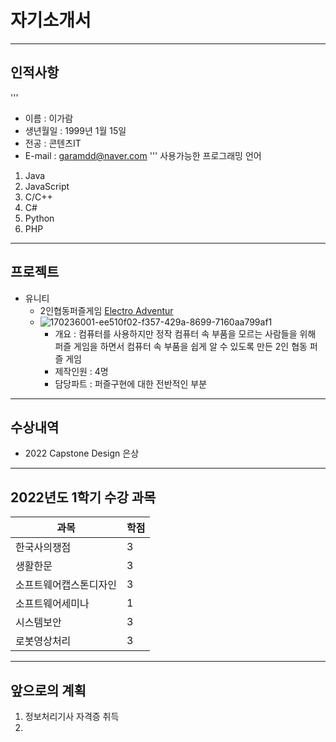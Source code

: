 # 자기소개서
---
## 인적사항
'''
* 이름 : 이가람
* 생년월일 : 1999년 1월 15일
* 전공 : 콘텐츠IT
* E-mail : garamdd@naver.com
'''
사용가능한 프로그래밍 언어
1. Java
2. JavaScript
3. C/C++
4. C#
5. Python
6. PHP
---
## 프로젝트
* 유니티
  * 2인협동퍼즐게임 [Electro Adventur](https://github.com/Vioeon/CapstoneDesign)
  * ![170236001-ee510f02-f357-429a-8699-7160aa799af1](https://user-images.githubusercontent.com/31840446/173162891-4c179e3d-7162-4e66-a3ae-7e9b96fbdd6a.jpg)
    * 개요 : 컴퓨터를 사용하지만 정작 컴퓨터 속 부품을 모르는 사람들을 위해 퍼즐 게임을 하면서 컴퓨터 속 부품을 쉽게 알 수 있도록 만든 2인 협동 퍼즐 게임
    * 제작인원 : 4명
    * 담당파트 : 퍼즐구현에 대한 전반적인 부분
---
## 수상내역
* 2022 Capstone Design 은상
---
## 2022년도 1학기 수강 과목
|과목|학점|
|---|---|
|한국사의쟁점|3|
|생활한문|3|
|소프트웨어캡스톤디자인|3|
|소프트웨어세미나|1|
|시스템보안|3|
|로봇영상처리|3|
---
## 앞으로의 계획
1. 정보처리기사 자격증 취득
2. 

